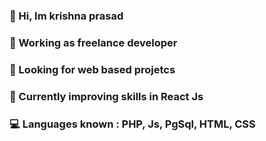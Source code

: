 ### 👋 Hi, Im krishna prasad
### :briefcase: Working as freelance developer
### :telescope: Looking for web based projetcs
### :seedling: Currently improving skills in React Js
### :computer: Languages known : PHP, Js, PgSql, HTML, CSS
